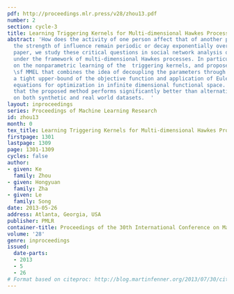 ```yaml
---
pdf: http://proceedings.mlr.press/v28/zhou13.pdf
number: 2
section: cycle-3
title: Learning Triggering Kernels for Multi-dimensional Hawkes Processes
abstract: 'How does the activity of one person affect that of another person? Does
  the strength of influence remain periodic or decay exponentially over time? In this
  paper, we study these critical questions in social network analysis quantitatively
  under the framework of multi-dimensional Hawkes processes. In particular, we focus
  on the nonparametric learning of the  triggering kernels, and propose an algorithm
  \sf MMEL that combines the idea of decoupling the parameters through constructing
  a tight upper-bound of the objective function and application of Euler-Lagrange
  equations for optimization in infinite dimensional functional space.    We show
  that the proposed method performs significantly better than alternatives in experiments
  on both synthetic and real world datasets.  '
layout: inproceedings
series: Proceedings of Machine Learning Research
id: zhou13
month: 0
tex_title: Learning Triggering Kernels for Multi-dimensional Hawkes Processes
firstpage: 1301
lastpage: 1309
page: 1301-1309
cycles: false
author:
- given: Ke
  family: Zhou
- given: Hongyuan
  family: Zha
- given: Le
  family: Song
date: 2013-05-26
address: Atlanta, Georgia, USA
publisher: PMLR
container-title: Proceedings of the 30th International Conference on Machine Learning
volume: '28'
genre: inproceedings
issued:
  date-parts:
  - 2013
  - 5
  - 26
# Format based on citeproc: http://blog.martinfenner.org/2013/07/30/citeproc-yaml-for-bibliographies/
---
```


